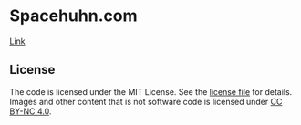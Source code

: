 # Spacehuhn.com

[Link](https://spacehuhn.github.io)  

## License 

The code is licensed under the MIT License. See the [license file](LICENSE) for details.  
Images and other content that is not software code is licensed under [CC BY-NC 4.0](https://creativecommons.org/licenses/by-nc/4.0/).  
